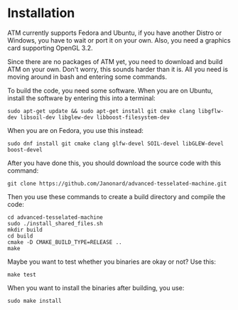 # Installation

ATM currently supports Fedora and Ubuntu, if you have another Distro or Windows, you have to wait
or port it on your own. Also, you need a graphics card supporting OpenGL 3.2.

Since there are no packages of ATM yet, you need to download and build ATM on your own. Don't worry,
this sounds harder than it is. All you need is moving around in bash and entering some commands.

To build the code, you need some software. When you are on Ubuntu, install the software by entering
this into a terminal:

	sudo apt-get update && sudo apt-get install git cmake clang libgflw-dev libsoil-dev libglew-dev libboost-filesystem-dev
	
When you are on Fedora, you use this instead:

	sudo dnf install git cmake clang glfw-devel SOIL-devel libGLEW-devel boost-devel

After you have done this, you should download the source code with this command:

	git clone https://github.com/Janonard/advanced-tesselated-machine.git

Then you use these commands to create a build directory and compile the code:

	cd advanced-tesselated-machine
	sudo ./install_shared_files.sh
	mkdir build
	cd build
	cmake -D CMAKE_BUILD_TYPE=RELEASE ..
	make
	
Maybe you want to test whether you binaries are okay or not? Use this:

	make test

When you want to install the binaries after building, you use:

	sudo make install
